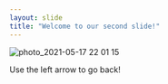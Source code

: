 ```yaml
---
layout: slide
title: "Welcome to our second slide!"
---
```

![photo_2021-05-17 22 01 15](https://user-images.githubusercontent.com/78802836/118542419-a7335c00-b75b-11eb-9529-4ef91257a167.jpeg)

Use the left arrow to go back!
